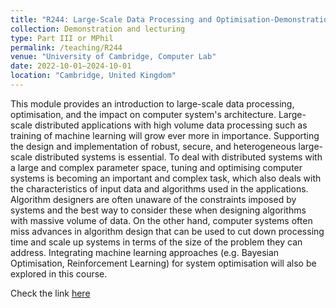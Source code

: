 ```yaml
---
title: "R244: Large-Scale Data Processing and Optimisation-Demonstration and Lecturing"
collection: Demonstration and lecturing
type: Part III or MPhil
permalink: /teaching/R244
venue: "University of Cambridge, Computer Lab"
date: 2022-10-01—2024-10-01
location: "Cambridge, United Kingdom"
---
```

This module provides an introduction to large-scale data processing, optimisation, and the impact on computer system's architecture. Large-scale distributed applications with high volume data processing such as training of machine learning will grow ever more in importance. Supporting the design and implementation of robust, secure, and heterogeneous large-scale distributed systems is essential. To deal with distributed systems with a large and complex parameter space, tuning and optimising computer systems is becoming an important and complex task, which also deals with the characteristics of input data and algorithms used in the applications. Algorithm designers are often unaware of the constraints imposed by systems and the best way to consider these when designing algorithms with massive volume of data. On the other hand, computer systems often miss advances in algorithm design that can be used to cut down processing time and scale up systems in terms of the size of the problem they can address. Integrating machine learning approaches (e.g. Bayesian Optimisation, Reinforcement Learning) for system optimisation will also be explored in this course.

Check the link [here](https://www.cl.cam.ac.uk/~ey204/teaching/ACS/R244_2022_2023/)

